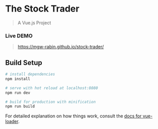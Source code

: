 # The Stock Trader

> A Vue.js Project

### Live DEMO
> https://mgw-rabin.github.io/stock-trader/

## Build Setup

``` bash
# install dependencies
npm install

# serve with hot reload at localhost:8080
npm run dev

# build for production with minification
npm run build
```

For detailed explanation on how things work, consult the [docs for vue-loader](http://vuejs.github.io/vue-loader).

